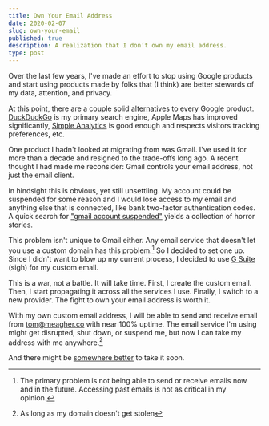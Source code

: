 ```yaml
---
title: Own Your Email Address
date: 2020-02-07
slug: own-your-email
published: true
description: A realization that I don’t own my email address.
type: post
---
```


Over the last few years, I've made an effort to stop using Google products and start using products made by folks that (I think) are better stewards of my data, attention, and privacy.

At this point, there are a couple solid [alternatives](https://restoreprivacy.com/google-alternatives/) to every Google product. [DuckDuckGo](https://duckduckgo.com/) is my primary search engine, Apple Maps has improved significantly, [Simple Analytics](https://simpleanalytics.com/) is good enough and respects visitors tracking preferences, etc.

One product I hadn't looked at migrating from was Gmail. I've used it for more than a decade and resigned to the trade-offs long ago. A recent thought I had made me reconsider: Gmail controls your email address, not just the email client.

In hindsight this is obvious, yet still unsettling. My account could be suspended for some reason and I would lose access to my email and anything else that is connected, like bank two-factor authentication codes. A quick search for ["gmail account suspended"](https://duckduckgo.com/?q=gmail+account+suspended) yields a collection of horror stories.

This problem isn't unique to Gmail either. Any email service that doesn't let you use a custom domain has this problem.[^1] So I decided to set one up. Since I didn't want to blow up my current process, I decided to use [G Suite](https://gsuite.google.com/) (sigh) for my custom email.

This is a war, not a battle. It will take time. First, I create the custom email. Then, I start propagating it across all the services I use. Finally, I switch to a new provider. The fight to own your email address is worth it.

With my own custom email address, I will be able to send and receive email from [tom@meagher.co](mailto:tom@meagher.co) with near 100% uptime. The email service I'm using might get disrupted, shut down, or suspend me, but now I can take my address with me anywhere.[^2]

And there might be [somewhere better](https://hey.com) to take it soon.

[^1]: The primary problem is not being able to send or receive emails now and in the future. Accessing past emails is not as critical in my opinion.

[^2]: As long as my domain doesn't get stolen

